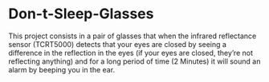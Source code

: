 # Don-t-Sleep-Glasses
This project consists in a pair of glasses that when the infrared reflectance sensor (TCRT5000) detects that your eyes are closed by seeing a difference in the reflection in the eyes (if your eyes are closed, they’re not reflecting anything) and for a long period of time (2 Minutes) it will sound an alarm by beeping you in the ear.
